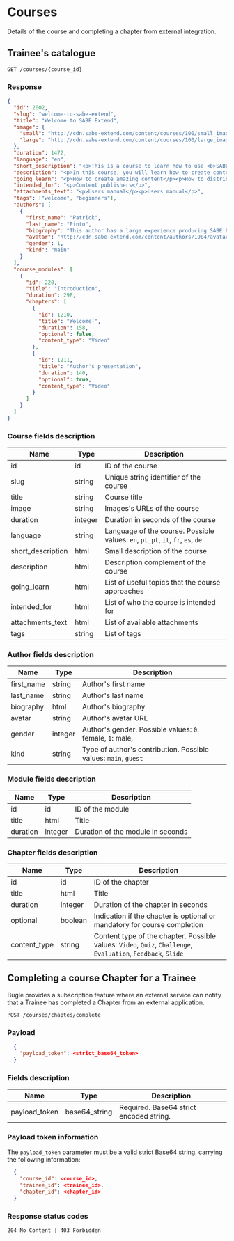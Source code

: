 # Courses

Details of the course and completing a chapter from external integration.

## Trainee's catalogue

```shell
GET /courses/{course_id}
```

### Response

```json
{
  "id": 2002,
  "slug": "welcome-to-sabe-extend",
  "title": "Welcome to SABE Extend",
  "image": {
    "small": "http://cdn.sabe-extend.com/content/courses/100/small_image.png",
    "large": "http://cdn.sabe-extend.com/content/courses/100/large_image.png"
  },
  "duration": 1472,
  "language": "en",
  "short_description": "<p>This is a course to learn how to use <b>SABE Extend</b> platform</p>",
  "description": "<p>In this course, you will learn how to create content, publish to your audience and monitor the results.",
  "going_learn": "<p>How to create amazing content</p><p>How to distribute the content to your network</p><p>How to monitor student's activity</p>",
  "intended_for": "<p>Content publishers</p>",
  "attachments_text": "<p>Users manual</p><p>Users manual</p>",
  "tags": ["welcome", "beginners"],
  "authors": [
    {
      "first_name": "Patrick",
      "last_name": "Pinto",
      "biography": "This author has a large experience producing SABE Extend courses",
      "avatar": "http://cdn.sabe-extend.com/content/authors/1904/avatar.jpg",
      "gender": 1,
      "kind": "main"
    }
  ],
  "course_modules": [
    {
      "id": 220,
      "title": "Introduction",
      "duration": 298,
      "chapters": [
        {
          "id": 1210,
          "title": "Welcome!",
          "duration": 158,
          "optional": false,
          "content_type": "Video"
        },
        {
          "id": 1211,
          "title": "Author's presentation",
          "duration": 140,
          "optional": true,
          "content_type": "Video"
        }
      ]
    }
  ]
}
```

### Course fields description

|  Name  |  Type  |  Description  |
|--------|--------|---------------|
| id | id | ID of the course
| slug | string | Unique string identifier of the course
| title | string | Course title
| image | string | Images's URLs of the course
| duration | integer | Duration in seconds of the course
| language | string | Language of the course. Possible values: `en`, `pt_pt`, `it`, `fr`, `es`, `de`
| short_description | html | Small description of the course
| description | html | Description complement of the course
| going_learn | html | List of useful topics that the course approaches
| intended_for | html | List of who the course is intended for
| attachments_text | html | List of available attachments
| tags | string | List of tags

### Author fields description

|  Name  |  Type  |  Description  |
|--------|--------|---------------|
| first_name | string | Author's first name
| last_name | string | Author's last name
| biography | html | Author's biography
| avatar | string | Author's avatar URL
| gender | integer | Author's gender. Possible values: `0`: female, `1`: male,
| kind | string | Type of author's contribution. Possible values: `main`, `guest`

### Module fields description

|  Name  |  Type  |  Description  |
|--------|--------|---------------|
| id | id | ID of the module
| title | html | Title
| duration | integer | Duration of the module in seconds

### Chapter fields description

|  Name  |  Type  |  Description  |
|--------|--------|---------------|
| id | id | ID of the chapter
| title | html | Title
| duration | integer | Duration of the chapter in seconds
| optional | boolean | Indication if the chapter is optional or mandatory for course completion
| content_type | string | Content type of the chapter. Possible values: `Video`, `Quiz`, `Challenge`, `Evaluation`, `Feedback`, `Slide`

## Completing a course Chapter for a Trainee
Bugle provides a subscription feature where an external service can notify that a Trainee
has completed a Chapter from an external application.

```shell
POST /courses/chaptes/complete
```

### Payload

```json
  {
    "payload_token": <strict_base64_token>
  }
```

### Fields description

|  Name  |  Type  |  Description  |
|--------|--------|---------------|
| payload_token | base64_string | Required. Base64 strict encoded string.

### Payload token information
The `payload_token` parameter must be a valid strict Base64 string, carrying the following information:

```json
  {
    "course_id": <course_id>,
    "trainee_id": <trainee_id>,
    "chapter_id": <chapter_id>
  }
```

### Response status codes
```
204 No Content | 403 Forbidden
```

